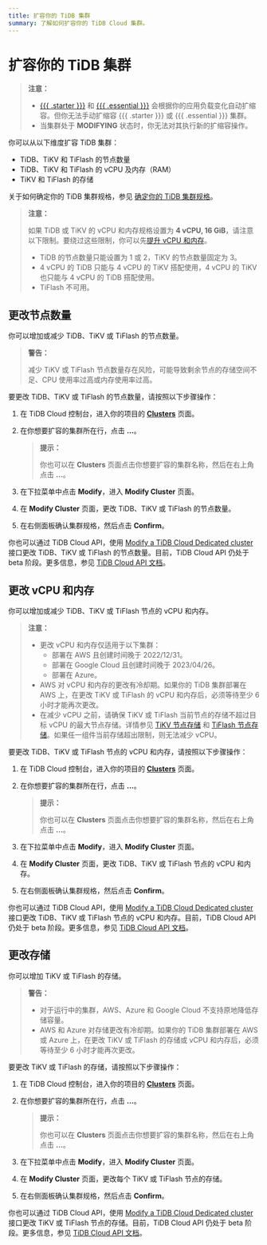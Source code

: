 ```yaml
---
title: 扩容你的 TiDB 集群
summary: 了解如何扩容你的 TiDB Cloud 集群。
---
```


# 扩容你的 TiDB 集群

> **注意：**
>
> - [{{{ .starter }}}](/tidb-cloud/select-cluster-tier.md#tidb-cloud-serverless) 和 [{{{ .essential }}}](/tidb-cloud/select-cluster-tier.md#essential) 会根据你的应用负载变化自动扩缩容。但你无法手动扩缩容 {{{ .starter }}} 或 {{{ .essential }}} 集群。
> - 当集群处于 **MODIFYING** 状态时，你无法对其执行新的扩缩容操作。

你可以从以下维度扩容 TiDB 集群：

- TiDB、TiKV 和 TiFlash 的节点数量
- TiDB、TiKV 和 TiFlash 的 vCPU 及内存（RAM）
- TiKV 和 TiFlash 的存储

关于如何确定你的 TiDB 集群规格，参见 [确定你的 TiDB 集群规格](/tidb-cloud/size-your-cluster.md)。

> **注意：**
>
> 如果 TiDB 或 TiKV 的 vCPU 和内存规格设置为 **4 vCPU, 16 GiB**，请注意以下限制。要绕过这些限制，你可以先[提升 vCPU 和内存](#change-vcpu-and-ram)。
>
> - TiDB 的节点数量只能设置为 1 或 2，TiKV 的节点数量固定为 3。
> - 4 vCPU 的 TiDB 只能与 4 vCPU 的 TiKV 搭配使用，4 vCPU 的 TiKV 也只能与 4 vCPU 的 TiDB 搭配使用。
> - TiFlash 不可用。

## 更改节点数量

你可以增加或减少 TiDB、TiKV 或 TiFlash 的节点数量。

> **警告：**
>
> 减少 TiKV 或 TiFlash 节点数量存在风险，可能导致剩余节点的存储空间不足、CPU 使用率过高或内存使用率过高。

要更改 TiDB、TiKV 或 TiFlash 的节点数量，请按照以下步骤操作：

1. 在 TiDB Cloud 控制台，进入你的项目的 [**Clusters**](https://tidbcloud.com/project/clusters) 页面。
2. 在你想要扩容的集群所在行，点击 **...**。

    > **提示：**
    >
    > 你也可以在 **Clusters** 页面点击你想要扩容的集群名称，然后在右上角点击 **...**。

3. 在下拉菜单中点击 **Modify**，进入 **Modify Cluster** 页面。
4. 在 **Modify Cluster** 页面，更改 TiDB、TiKV 或 TiFlash 的节点数量。
5. 在右侧面板确认集群规格，然后点击 **Confirm**。

你也可以通过 TiDB Cloud API，使用 [Modify a TiDB Cloud Dedicated cluster](https://docs.pingcap.com/tidbcloud/api/v1beta#tag/Cluster/operation/UpdateCluster) 接口更改 TiDB、TiKV 或 TiFlash 的节点数量。目前，TiDB Cloud API 仍处于 beta 阶段。更多信息，参见 [TiDB Cloud API 文档](https://docs.pingcap.com/tidbcloud/api/v1beta)。

## 更改 vCPU 和内存

你可以增加或减少 TiDB、TiKV 或 TiFlash 节点的 vCPU 和内存。

> **注意：**
>
> - 更改 vCPU 和内存仅适用于以下集群：
>     - 部署在 AWS 且创建时间晚于 2022/12/31。
>     - 部署在 Google Cloud 且创建时间晚于 2023/04/26。
>     - 部署在 Azure。
> - AWS 对 vCPU 和内存的更改有冷却期。如果你的 TiDB 集群部署在 AWS 上，在更改 TiKV 或 TiFlash 的 vCPU 和内存后，必须等待至少 6 小时才能再次更改。
> - 在减少 vCPU 之前，请确保 TiKV 或 TiFlash 当前节点的存储不超过目标 vCPU 的最大节点存储。详情参见 [TiKV 节点存储](/tidb-cloud/size-your-cluster.md#tikv-node-storage-size) 和 [TiFlash 节点存储](/tidb-cloud/size-your-cluster.md#tiflash-node-storage)。如果任一组件当前存储超出限制，则无法减少 vCPU。

要更改 TiDB、TiKV 或 TiFlash 节点的 vCPU 和内存，请按照以下步骤操作：

1. 在 TiDB Cloud 控制台，进入你的项目的 [**Clusters**](https://tidbcloud.com/project/clusters) 页面。
2. 在你想要扩容的集群所在行，点击 **...**。

    > **提示：**
    >
    > 你也可以在 **Clusters** 页面点击你想要扩容的集群名称，然后在右上角点击 **...**。

3. 在下拉菜单中点击 **Modify**，进入 **Modify Cluster** 页面。
4. 在 **Modify Cluster** 页面，更改 TiDB、TiKV 或 TiFlash 节点的 vCPU 和内存。
5. 在右侧面板确认集群规格，然后点击 **Confirm**。

你也可以通过 TiDB Cloud API，使用 [Modify a TiDB Cloud Dedicated cluster](https://docs.pingcap.com/tidbcloud/api/v1beta#tag/Cluster/operation/UpdateCluster) 接口更改 TiDB、TiKV 或 TiFlash 节点的 vCPU 和内存。目前，TiDB Cloud API 仍处于 beta 阶段。更多信息，参见 [TiDB Cloud API 文档](https://docs.pingcap.com/tidbcloud/api/v1beta)。

## 更改存储

你可以增加 TiKV 或 TiFlash 的存储。

> **警告：**
>
> - 对于运行中的集群，AWS、Azure 和 Google Cloud 不支持原地降低存储容量。
> - AWS 和 Azure 对存储更改有冷却期。如果你的 TiDB 集群部署在 AWS 或 Azure 上，在更改 TiKV 或 TiFlash 的存储或 vCPU 和内存后，必须等待至少 6 小时才能再次更改。

要更改 TiKV 或 TiFlash 的存储，请按照以下步骤操作：

1. 在 TiDB Cloud 控制台，进入你的项目的 [**Clusters**](https://tidbcloud.com/project/clusters) 页面。
2. 在你想要扩容的集群所在行，点击 **...**。

    > **提示：**
    >
    > 你也可以在 **Clusters** 页面点击你想要扩容的集群名称，然后在右上角点击 **...**。

3. 在下拉菜单中点击 **Modify**，进入 **Modify Cluster** 页面。
4. 在 **Modify Cluster** 页面，更改每个 TiKV 或 TiFlash 节点的存储。
5. 在右侧面板确认集群规格，然后点击 **Confirm**。

你也可以通过 TiDB Cloud API，使用 [Modify a TiDB Cloud Dedicated cluster](https://docs.pingcap.com/tidbcloud/api/v1beta#tag/Cluster/operation/UpdateCluster) 接口更改 TiKV 或 TiFlash 节点的存储。目前，TiDB Cloud API 仍处于 beta 阶段。更多信息，参见 [TiDB Cloud API 文档](https://docs.pingcap.com/tidbcloud/api/v1beta)。